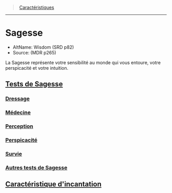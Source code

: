 ﻿---
!Items
Id: abilities_wisdom_hd.md#sagesse
RootId: abilities_wisdom_hd.md
ParentLink: abilities_hd.md
Name: Sagesse
ParentName: Caractéristiques
NameLevel: 1
AltName: Wisdom (SRD p82)
Source: (MDR p265)
Attributes: {}
---
>  [Caractéristiques](hd_abilities.md)

---


# Sagesse

- AltName: Wisdom (SRD p82)
- Source: (MDR p265)

La Sagesse représente votre sensibilité au monde qui vous entoure, votre perspicacité et votre intuition.



## [Tests de Sagesse](hd_abilities_wisdom_tests_de_sagesse.md)



### [Dressage](hd_abilities_wisdom_dressage.md)



### [Médecine](hd_abilities_wisdom_medecine.md)



### [Perception](hd_abilities_wisdom_perception.md)



### [Perspicacité](hd_abilities_wisdom_perspicacite.md)



### [Survie](hd_abilities_wisdom_survie.md)



### [Autres tests de Sagesse](hd_abilities_wisdom_autres_tests_de_sagesse.md)



## [Caractéristique d'incantation](hd_abilities_wisdom_caracteristique_dincantation.md)

